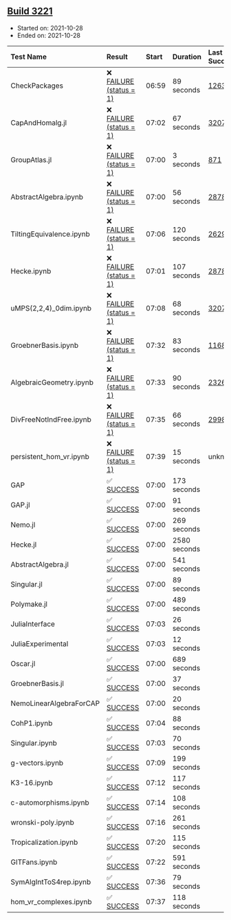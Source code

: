 ## [Build 3221](https://oscarci.mathematik.uni-kl.de/job/oscar-stable/3221/)

* Started on: 2021-10-28
* Ended on: 2021-10-28

| Test Name    | Result | Start | Duration | Last Success | First Failure |
|:-------------|:-------|:------|:---------|:-------------|:--------------|
| CheckPackages | ❌ [FAILURE (status = 1)](https://oscarci.mathematik.uni-kl.de/job/oscar-stable/3221/artifact/logs/build-3221/CheckPackages.log) | 06:59 | 89 seconds | [1263](https://oscarci.mathematik.uni-kl.de/job/oscar-stable/1263/) | [1264](https://oscarci.mathematik.uni-kl.de/job/oscar-stable/1264/) |
| CapAndHomalg.jl | ❌ [FAILURE (status = 1)](https://oscarci.mathematik.uni-kl.de/job/oscar-stable/3221/artifact/logs/build-3221/CapAndHomalg.jl.log) | 07:02 | 67 seconds | [3207](https://oscarci.mathematik.uni-kl.de/job/oscar-stable/3207/) | [3208](https://oscarci.mathematik.uni-kl.de/job/oscar-stable/3208/) |
| GroupAtlas.jl | ❌ [FAILURE (status = 1)](https://oscarci.mathematik.uni-kl.de/job/oscar-stable/3221/artifact/logs/build-3221/GroupAtlas.jl.log) | 07:00 | 3 seconds | [871](https://oscarci.mathematik.uni-kl.de/job/oscar-stable/871/) | [872](https://oscarci.mathematik.uni-kl.de/job/oscar-stable/872/) |
| AbstractAlgebra.ipynb | ❌ [FAILURE (status = 1)](https://oscarci.mathematik.uni-kl.de/job/oscar-stable/3221/artifact/logs/build-3221/AbstractAlgebra.ipynb.log) | 07:00 | 56 seconds | [2878](https://oscarci.mathematik.uni-kl.de/job/oscar-stable/2878/) | [2879](https://oscarci.mathematik.uni-kl.de/job/oscar-stable/2879/) |
| TiltingEquivalence.ipynb | ❌ [FAILURE (status = 1)](https://oscarci.mathematik.uni-kl.de/job/oscar-stable/3221/artifact/logs/build-3221/TiltingEquivalence.ipynb.log) | 07:06 | 120 seconds | [2629](https://oscarci.mathematik.uni-kl.de/job/oscar-stable/2629/) | [2630](https://oscarci.mathematik.uni-kl.de/job/oscar-stable/2630/) |
| Hecke.ipynb | ❌ [FAILURE (status = 1)](https://oscarci.mathematik.uni-kl.de/job/oscar-stable/3221/artifact/logs/build-3221/Hecke.ipynb.log) | 07:01 | 107 seconds | [2878](https://oscarci.mathematik.uni-kl.de/job/oscar-stable/2878/) | [2879](https://oscarci.mathematik.uni-kl.de/job/oscar-stable/2879/) |
| uMPS(2,2,4)_0dim.ipynb | ❌ [FAILURE (status = 1)](https://oscarci.mathematik.uni-kl.de/job/oscar-stable/3221/artifact/logs/build-3221/uMPS-2-2-4-_0dim.ipynb.log) | 07:08 | 68 seconds | [3207](https://oscarci.mathematik.uni-kl.de/job/oscar-stable/3207/) | [3208](https://oscarci.mathematik.uni-kl.de/job/oscar-stable/3208/) |
| GroebnerBasis.ipynb | ❌ [FAILURE (status = 1)](https://oscarci.mathematik.uni-kl.de/job/oscar-stable/3221/artifact/logs/build-3221/GroebnerBasis.ipynb.log) | 07:32 | 83 seconds | [1168](https://oscarci.mathematik.uni-kl.de/job/oscar-stable/1168/) | [1169](https://oscarci.mathematik.uni-kl.de/job/oscar-stable/1169/) |
| AlgebraicGeometry.ipynb | ❌ [FAILURE (status = 1)](https://oscarci.mathematik.uni-kl.de/job/oscar-stable/3221/artifact/logs/build-3221/AlgebraicGeometry.ipynb.log) | 07:33 | 90 seconds | [2326](https://oscarci.mathematik.uni-kl.de/job/oscar-stable/2326/) | [2327](https://oscarci.mathematik.uni-kl.de/job/oscar-stable/2327/) |
| DivFreeNotIndFree.ipynb | ❌ [FAILURE (status = 1)](https://oscarci.mathematik.uni-kl.de/job/oscar-stable/3221/artifact/logs/build-3221/DivFreeNotIndFree.ipynb.log) | 07:35 | 66 seconds | [2998](https://oscarci.mathematik.uni-kl.de/job/oscar-stable/2998/) | [2999](https://oscarci.mathematik.uni-kl.de/job/oscar-stable/2999/) |
| persistent_hom_vr.ipynb | ❌ [FAILURE (status = 1)](https://oscarci.mathematik.uni-kl.de/job/oscar-stable/3221/artifact/logs/build-3221/persistent_hom_vr.ipynb.log) | 07:39 | 15 seconds | unknown | unknown |
| GAP | ✅ [SUCCESS](https://oscarci.mathematik.uni-kl.de/job/oscar-stable/3221/artifact/logs/build-3221/GAP.log) | 07:00 | 173 seconds |  |  |
| GAP.jl | ✅ [SUCCESS](https://oscarci.mathematik.uni-kl.de/job/oscar-stable/3221/artifact/logs/build-3221/GAP.jl.log) | 07:00 | 91 seconds |  |  |
| Nemo.jl | ✅ [SUCCESS](https://oscarci.mathematik.uni-kl.de/job/oscar-stable/3221/artifact/logs/build-3221/Nemo.jl.log) | 07:00 | 269 seconds |  |  |
| Hecke.jl | ✅ [SUCCESS](https://oscarci.mathematik.uni-kl.de/job/oscar-stable/3221/artifact/logs/build-3221/Hecke.jl.log) | 07:00 | 2580 seconds |  |  |
| AbstractAlgebra.jl | ✅ [SUCCESS](https://oscarci.mathematik.uni-kl.de/job/oscar-stable/3221/artifact/logs/build-3221/AbstractAlgebra.jl.log) | 07:00 | 541 seconds |  |  |
| Singular.jl | ✅ [SUCCESS](https://oscarci.mathematik.uni-kl.de/job/oscar-stable/3221/artifact/logs/build-3221/Singular.jl.log) | 07:00 | 89 seconds |  |  |
| Polymake.jl | ✅ [SUCCESS](https://oscarci.mathematik.uni-kl.de/job/oscar-stable/3221/artifact/logs/build-3221/Polymake.jl.log) | 07:00 | 489 seconds |  |  |
| JuliaInterface | ✅ [SUCCESS](https://oscarci.mathematik.uni-kl.de/job/oscar-stable/3221/artifact/logs/build-3221/JuliaInterface.log) | 07:03 | 26 seconds |  |  |
| JuliaExperimental | ✅ [SUCCESS](https://oscarci.mathematik.uni-kl.de/job/oscar-stable/3221/artifact/logs/build-3221/JuliaExperimental.log) | 07:03 | 12 seconds |  |  |
| Oscar.jl | ✅ [SUCCESS](https://oscarci.mathematik.uni-kl.de/job/oscar-stable/3221/artifact/logs/build-3221/Oscar.jl.log) | 07:00 | 689 seconds |  |  |
| GroebnerBasis.jl | ✅ [SUCCESS](https://oscarci.mathematik.uni-kl.de/job/oscar-stable/3221/artifact/logs/build-3221/GroebnerBasis.jl.log) | 07:00 | 37 seconds |  |  |
| NemoLinearAlgebraForCAP | ✅ [SUCCESS](https://oscarci.mathematik.uni-kl.de/job/oscar-stable/3221/artifact/logs/build-3221/NemoLinearAlgebraForCAP.log) | 07:00 | 20 seconds |  |  |
| CohP1.ipynb | ✅ [SUCCESS](https://oscarci.mathematik.uni-kl.de/job/oscar-stable/3221/artifact/logs/build-3221/CohP1.ipynb.log) | 07:04 | 88 seconds |  |  |
| Singular.ipynb | ✅ [SUCCESS](https://oscarci.mathematik.uni-kl.de/job/oscar-stable/3221/artifact/logs/build-3221/Singular.ipynb.log) | 07:03 | 70 seconds |  |  |
| g-vectors.ipynb | ✅ [SUCCESS](https://oscarci.mathematik.uni-kl.de/job/oscar-stable/3221/artifact/logs/build-3221/g-vectors.ipynb.log) | 07:09 | 199 seconds |  |  |
| K3-16.ipynb | ✅ [SUCCESS](https://oscarci.mathematik.uni-kl.de/job/oscar-stable/3221/artifact/logs/build-3221/K3-16.ipynb.log) | 07:12 | 117 seconds |  |  |
| c-automorphisms.ipynb | ✅ [SUCCESS](https://oscarci.mathematik.uni-kl.de/job/oscar-stable/3221/artifact/logs/build-3221/c-automorphisms.ipynb.log) | 07:14 | 108 seconds |  |  |
| wronski-poly.ipynb | ✅ [SUCCESS](https://oscarci.mathematik.uni-kl.de/job/oscar-stable/3221/artifact/logs/build-3221/wronski-poly.ipynb.log) | 07:16 | 261 seconds |  |  |
| Tropicalization.ipynb | ✅ [SUCCESS](https://oscarci.mathematik.uni-kl.de/job/oscar-stable/3221/artifact/logs/build-3221/Tropicalization.ipynb.log) | 07:20 | 115 seconds |  |  |
| GITFans.ipynb | ✅ [SUCCESS](https://oscarci.mathematik.uni-kl.de/job/oscar-stable/3221/artifact/logs/build-3221/GITFans.ipynb.log) | 07:22 | 591 seconds |  |  |
| SymAlgIntToS4rep.ipynb | ✅ [SUCCESS](https://oscarci.mathematik.uni-kl.de/job/oscar-stable/3221/artifact/logs/build-3221/SymAlgIntToS4rep.ipynb.log) | 07:36 | 79 seconds |  |  |
| hom_vr_complexes.ipynb | ✅ [SUCCESS](https://oscarci.mathematik.uni-kl.de/job/oscar-stable/3221/artifact/logs/build-3221/hom_vr_complexes.ipynb.log) | 07:37 | 118 seconds |  |  |
